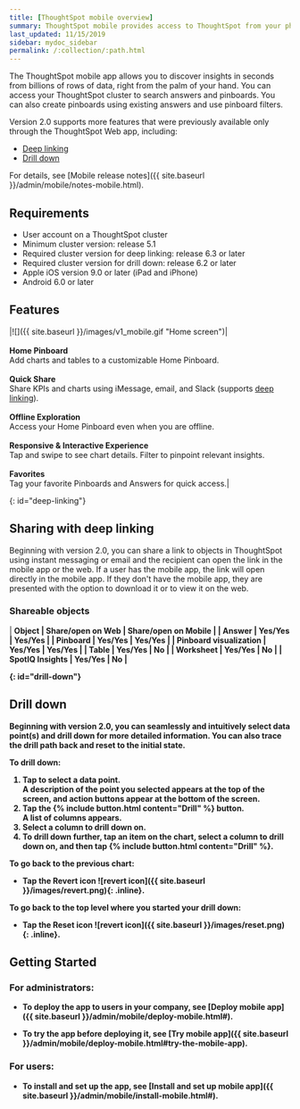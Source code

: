 ```yaml
---
title: [ThoughtSpot mobile overview]
summary: ThoughtSpot mobile provides access to ThoughtSpot from your phone.
last_updated: 11/15/2019
sidebar: mydoc_sidebar
permalink: /:collection/:path.html
---
```

The ThoughtSpot mobile app allows you to discover insights in seconds from billions of rows of data, right from the palm of your hand. You can access your ThoughtSpot cluster to search answers and pinboards. You can also create pinboards using existing answers and use pinboard filters.

Version 2.0 supports more features that were previously available only through the ThoughtSpot Web app, including:

- [Deep linking](#deep-linking)
- [Drill down](#drill-down)

For details, see [Mobile release notes]({{ site.baseurl }}/admin/mobile/notes-mobile.html).

## Requirements

- User account on a ThoughtSpot cluster
- Minimum cluster version: release 5.1
- Required cluster version for deep linking: release 6.3 or later
- Required cluster version for drill down: release 6.2 or later
- Apple iOS version 9.0 or later (iPad and iPhone)
- Android 6.0 or later

## Features

|![]({{ site.baseurl }}/images/v1_mobile.gif "Home screen")|<br><br>**Home Pinboard**<br>Add charts and tables to a customizable Home Pinboard.<br><br>**Quick Share**<br>Share KPIs and charts using iMessage, email, and Slack (supports [deep linking](#deep-linking)).<br><br>**Offline Exploration**<br>Access your Home Pinboard even when you are offline.<br><br>**Responsive & Interactive Experience**<br>Tap and swipe to see chart details. Filter to pinpoint relevant insights.<br><br>**Favorites**<br>Tag your favorite Pinboards and Answers for quick access.|

{: id="deep-linking"}
## Sharing with deep linking

Beginning with version 2.0, you can share a link to objects in ThoughtSpot using instant messaging or email and the recipient can open the link in the mobile app or the web. If a user has the mobile app, the link will open directly in the mobile app. If they don't have the mobile app, they are presented with the option to download it or to view it on the web.

### Shareable objects

| <b>Object<b> | <b>Share/open on Web<b> | <b>Share/open on Mobile<b> |
| Answer | Yes/Yes | Yes/Yes |
| Pinboard | Yes/Yes | Yes/Yes |
| Pinboard visualization | Yes/Yes | Yes/Yes |
| Table | Yes/Yes | No |
| Worksheet | Yes/Yes | No |
| SpotIQ Insights | Yes/Yes | No |

{: id="drill-down"}
## Drill down

Beginning with version 2.0, you can seamlessly and intuitively select data point(s) and drill down for more detailed information. You can also trace the drill path back and reset to the initial state. 

To drill down:
1. Tap to select a data point.  
A description of the point you selected appears at the top of the screen, and action buttons appear at the bottom of the screen.  
2. Tap the {% include button.html content="Drill" %} button.  
A list of columns appears.  
3. Select a column to drill down on.  
4. To drill down further, tap an item on the chart, select a column to drill down on, and then tap {% include button.html content="Drill" %}.  

To go back to the previous chart:
- Tap the Revert icon ![revert icon]({{ site.baseurl }}/images/revert.png){: .inline}.

To go back to the top level where you started your drill down:
- Tap the Reset icon ![revert icon]({{ site.baseurl }}/images/reset.png){: .inline}.

## Getting Started

### For administrators:
- To deploy the app to users in your company, see [Deploy mobile app]({{ site.baseurl }}/admin/mobile/deploy-mobile.html#).

- To try the app before deploying it, see [Try mobile app]({{ site.baseurl }}/admin/mobile/deploy-mobile.html#try-the-mobile-app).

### For users:
- To install and set up the app, see [Install and set up mobile app]({{ site.baseurl }}/admin/mobile/install-mobile.html#).
